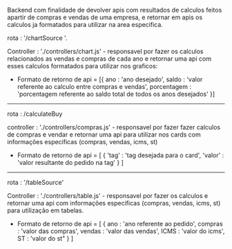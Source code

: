 Backend com finalidade de devolver apis com resultados de calculos feitos apartir de compras e vendas de uma empresa,
e retornar em apis os calculos ja formatados para utilizar na area especifica.


rota : '/chartSource '.

Controller : './controllers/chart.js' - responsavel por fazer os calculos relacionados as vendas e compras de cada ano e retornar uma api com esses calculos formatados para utilizar nos graficos: 

- Formato de retorno de api =
[{
    ano : 'ano desejado',
    saldo : 'valor referente ao calculo entre compras e vendas',
    porcentagem : 'porcentagem referente ao saldo total de todos os anos desejados'
}]
 --------------------------------------------------------------------------
rota : /calculateBuy

controller : './controllers/compras.js' - responsavel por fazer fazer calculos de compras e vendar e retornar uma api para utilizar nos cards com informações especificas (compras, vendas, icms, st)

- Formato de retorno de api = [
{
    'tag' : 'tag desejada para o card',
    'valor' : 'valor resultante do pedido na tag'
}
]
------------------------------------------------------------------------------

rota : '/tableSource'

Controller : './controllers/table.js'  - responsavel por fazer os calculos e retornar uma api com informações especificas (compras, vendas, icms, st) para utilização em tabelas.

- Formato de retorno de api = [
 {
    ano : 'ano referente ao pedido',
    compras : 'valor das compras',
    vendas : 'valor das vendas',
    ICMS : 'valor do icms',
    ST : 'valor do st"
}
]
